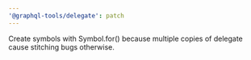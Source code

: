 ```yaml
---
'@graphql-tools/delegate': patch
---
```


Create symbols with Symbol.for() because multiple copies of delegate cause stitching bugs otherwise.
